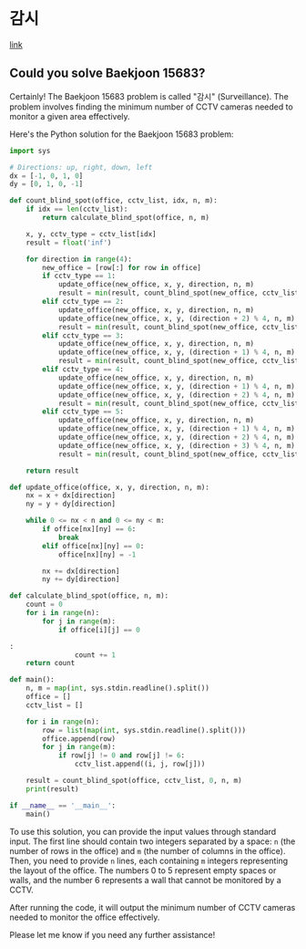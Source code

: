 # 감시

[link](https://www.acmicpc.net/problem/15683)

## Could you solve Baekjoon 15683?

Certainly! The Baekjoon 15683 problem is called "감시" (Surveillance). The problem involves finding the minimum number of CCTV cameras needed to monitor a given area effectively.

Here's the Python solution for the Baekjoon 15683 problem:

```python
import sys

# Directions: up, right, down, left
dx = [-1, 0, 1, 0]
dy = [0, 1, 0, -1]

def count_blind_spot(office, cctv_list, idx, n, m):
    if idx == len(cctv_list):
        return calculate_blind_spot(office, n, m)

    x, y, cctv_type = cctv_list[idx]
    result = float('inf')

    for direction in range(4):
        new_office = [row[:] for row in office]
        if cctv_type == 1:
            update_office(new_office, x, y, direction, n, m)
            result = min(result, count_blind_spot(new_office, cctv_list, idx + 1, n, m))
        elif cctv_type == 2:
            update_office(new_office, x, y, direction, n, m)
            update_office(new_office, x, y, (direction + 2) % 4, n, m)
            result = min(result, count_blind_spot(new_office, cctv_list, idx + 1, n, m))
        elif cctv_type == 3:
            update_office(new_office, x, y, direction, n, m)
            update_office(new_office, x, y, (direction + 1) % 4, n, m)
            result = min(result, count_blind_spot(new_office, cctv_list, idx + 1, n, m))
        elif cctv_type == 4:
            update_office(new_office, x, y, direction, n, m)
            update_office(new_office, x, y, (direction + 1) % 4, n, m)
            update_office(new_office, x, y, (direction + 2) % 4, n, m)
            result = min(result, count_blind_spot(new_office, cctv_list, idx + 1, n, m))
        elif cctv_type == 5:
            update_office(new_office, x, y, direction, n, m)
            update_office(new_office, x, y, (direction + 1) % 4, n, m)
            update_office(new_office, x, y, (direction + 2) % 4, n, m)
            update_office(new_office, x, y, (direction + 3) % 4, n, m)
            result = min(result, count_blind_spot(new_office, cctv_list, idx + 1, n, m))

    return result

def update_office(office, x, y, direction, n, m):
    nx = x + dx[direction]
    ny = y + dy[direction]

    while 0 <= nx < n and 0 <= ny < m:
        if office[nx][ny] == 6:
            break
        elif office[nx][ny] == 0:
            office[nx][ny] = -1

        nx += dx[direction]
        ny += dy[direction]

def calculate_blind_spot(office, n, m):
    count = 0
    for i in range(n):
        for j in range(m):
            if office[i][j] == 0

:
                count += 1
    return count

def main():
    n, m = map(int, sys.stdin.readline().split())
    office = []
    cctv_list = []

    for i in range(n):
        row = list(map(int, sys.stdin.readline().split()))
        office.append(row)
        for j in range(m):
            if row[j] != 0 and row[j] != 6:
                cctv_list.append((i, j, row[j]))

    result = count_blind_spot(office, cctv_list, 0, n, m)
    print(result)

if __name__ == '__main__':
    main()
```

To use this solution, you can provide the input values through standard input. The first line should contain two integers separated by a space: `n` (the number of rows in the office) and `m` (the number of columns in the office). Then, you need to provide `n` lines, each containing `m` integers representing the layout of the office. The numbers 0 to 5 represent empty spaces or walls, and the number 6 represents a wall that cannot be monitored by a CCTV.

After running the code, it will output the minimum number of CCTV cameras needed to monitor the office effectively.

Please let me know if you need any further assistance!

